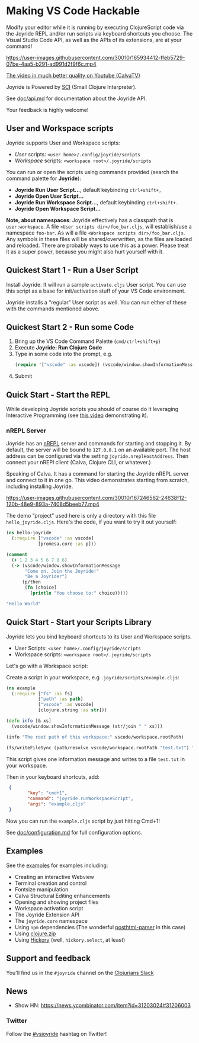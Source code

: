 # Making VS Code Hackable

Modify your editor while it is running by executing ClojureScript code via the Joyride REPL and/or run scripts via keyboard shortcuts you choose. The Visual Studio Code API, as well as the APIs of its extensions, are at your command!

https://user-images.githubusercontent.com/30010/165934412-ffeb5729-07be-4aa5-b291-ad991d2f9f6c.mp4

[The video in much better quality on Youtube (CalvaTV)](https://www.youtube.com/watch?v=V1oTf-1EchU)

Joyride is Powered by [SCI](https://github.com/babashka/sci) (Small Clojure Interpreter).

See [doc/api.md](https://github.com/BetterThanTomorrow/joyride/blob/master/doc/api.md) for documentation about the Joyride API.

Your feedback is highly welcome!

## User and Workspace scripts

Joyride supports User and Workspace scripts:

* _User_ scripts: `<user home>/.config/joyride/scripts`
* _Workspace_ scripts: `<workspace root>/.joyride/scripts`

You can run or open the scripts using commands provided (search the command palette for **Joyride**):

* **Joyride Run User Script...**, default keybinding `ctrl+shift+,`
* **Joyride Open User Script...**
* **Joyride Run Workspace Script...**, default keybinding `ctrl+shift+.`
* **Joyride Open Workspace Script...**

**Note, about namespaces**: Joyride effectively has a classpath that is `user:workspace`. A file `<User scripts dir>/foo_bar.cljs`, will establish/use a namespace `foo-bar`. As will a file `<Workspace scripts dir>/foo_bar.cljs`. Any symbols in these files will be shared/overwritten, as the files are loaded and reloaded. There are probably ways to use this as a power. Please treat it as a super power, because you might also hurt yourself with it.

## Quickest Start 1 - Run a User Script

Install Joyride. It will run a sample `activate.cljs` User script. You can use this script as a base for init/activation stuff of your VS Code environment.

Joyride installs a "regular” User script as well. You can run either of these with the commands mentioned above.

## Quickest Start 2 - Run some Code

1. Bring up the VS Code Command Palette (`cmd/ctrl+shift+p`)
2. Execute **Joyride: Run Clojure Code**
3. Type in some code into the prompt, e.g.
    ```clojure
    (require '["vscode" :as vscode]) (vscode/window.showInformationMessage "Hello World!")
    ```
4. Submit


## Quick Start - Start the REPL

While developing Joyride scripts you should of course do it leveraging Interactive Programming (see [this video](https://www.youtube.com/watch?v=d0K1oaFGvuQ) demonstrating it).

### nREPL Server

Joyride has an [nREPL](https://nrepl.org) server and commands for starting and stopping it. By default, the server will be bound to `127.0.0.1` on an available port. The host address can be configured via the setting `joyride.nreplHostAddress`. Then connect your nREPl client (Calva, Clojure CLI, or whatever.)

Speaking of Calva. It has a command for starting the Joyride nREPL server and connect to it in one go. This video demonstrates starting from scratch, including installing Joyride.

https://user-images.githubusercontent.com/30010/167246562-24638f12-120b-48e9-893a-7408d5beeb77.mp4

The demo ”project” used here is only a directory with this file `hello_joyride.cljs`. Here's the code, if you want to try it out yourself:

```clojure
(ns hello-joyride
  (:require ["vscode" :as vscode]
            [promesa.core :as p]))

(comment
  (+ 1 2 3 4 5 6 7 8 6)
  (-> (vscode/window.showInformationMessage
       "Come on, Join the Joyride!"
       "Be a Joyrider")
      (p/then
       (fn [choice]
         (println "You choose to:" choice)))))

"Hello World"
```

## Quick Start - Start your Scripts Library

Joyride lets you bind keyboard shortcuts to its User and Workspace scripts.

* User Scripts: `<user home>/.config/joyride/scripts`
* Workspace scripts: `<workspace root>/.joyride/scripts`

Let's go with a Workspace script:

Create a script in your workspace, e.g `.joyride/scripts/example.cljs`:

``` clojure
(ns example
  (:require ["fs" :as fs]
            ["path" :as path]
            ["vscode" :as vscode]
            [clojure.string :as str]))

(defn info [& xs]
  (vscode/window.showInformationMessage (str/join " " xs)))

(info "The root path of this workspace:" vscode/workspace.rootPath)

(fs/writeFileSync (path/resolve vscode/workspace.rootPath "test.txt") "written!")
```

This script gives one information message and writes to a file `test.txt` in
your workspace.

Then in your keyboard shortcuts, add:

``` json
 {
        "key": "cmd+1",
        "command": "joyride.runWorkspaceScript",
        "args": "example.cljs"
 }
```

Now you can run the `example.cljs` script by just hitting Cmd+1!

See [doc/configuration.md](https://github.com/BetterThanTomorrow/joyride/blob/master/doc/configuration.md) for full configuration options.

## Examples

See the [examples](./examples) for examples including:

* Creating an interactive Webview
* Terminal creation and control
* Fontsize manipulation
* Calva Structural Editing enhancements
* Opening and showing project files
* Workspace activation script
* The Joyride Extension API
* The `joyride.core` namespace
* Using `npm` dependencies (The wonderful [posthtml-parser](https://github.com/posthtml/posthtml-parser) in this case)
* Using [clojure.zip](https://clojuredocs.org/clojure.zip)
* Using [Hickory](https://github.com/clj-commons/hickory) (well, `hickory.select`, at least)


## Support and feedback

You'll find us in the `#joyride` channel on the [Clojurians Slack](http://clojurians.net)

## News

* Show HN: https://news.ycombinator.com/item?id=31203024#31206003

### Twitter

Follow the [#vsjoyride](https://twitter.com/search?q=%23vsjoyride&src=typed_query&f=live) hashtag on Twitter!

